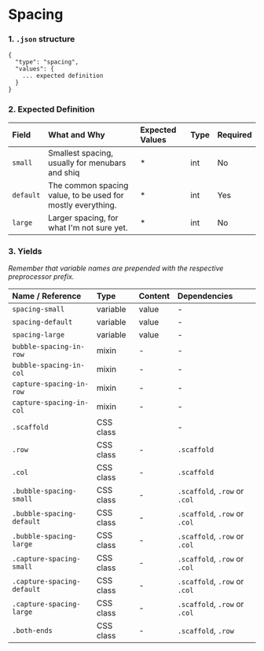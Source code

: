 # Spacing

### 1. `.json` structure

```
{
  "type": "spacing",
  "values": {
    ... expected definition
  }
}
```

### 2. Expected Definition

| Field | What and Why | Expected Values | Type | Required |
| :--- | :--- | :--- | :--- | :--- |
| `small` | Smallest spacing, usually for menubars and shiq | * | int | No |
| `default` | The common spacing value, to be used for mostly everything. | * | int | Yes |
| `large` | Larger spacing, for what I'm not sure yet. | * | int | No |

### 3. Yields

*Remember that variable names are prepended with the respective preprocessor prefix.*

| Name / Reference | Type | Content | Dependencies |
| :--- | :--- | :--- | :--- |
| `spacing-small` | variable | value | - |
| `spacing-default` | variable | value | - |
| `spacing-large` | variable | value | - |
| `bubble-spacing-in-row` | mixin | - | - |
| `bubble-spacing-in-col` | mixin | - | - |
| `capture-spacing-in-row` | mixin | - | - |
| `capture-spacing-in-col` | mixin | - | - |
| `.scaffold` | CSS class |  | - |
| `.row` | CSS class | - | `.scaffold` |
| `.col` | CSS class | - | `.scaffold` |
| `.bubble-spacing-small` | CSS class | - | `.scaffold`, `.row` or `.col` |
| `.bubble-spacing-default` | CSS class | - | `.scaffold`, `.row` or `.col` |
| `.bubble-spacing-large` | CSS class | - | `.scaffold`, `.row` or `.col` |
| `.capture-spacing-small` | CSS class | - | `.scaffold`, `.row` or `.col` |
| `.capture-spacing-default` | CSS class | - | `.scaffold`, `.row` or `.col` |
| `.capture-spacing-large` | CSS class | - | `.scaffold`, `.row` or `.col` |
| `.both-ends` | CSS class | - | `.scaffold`, `.row` | 
